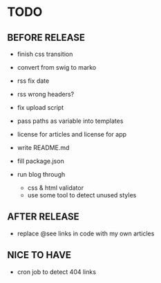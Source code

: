 # TODO

## BEFORE RELEASE
- finish css transition
- convert from swig to marko
- rss fix date
- rss wrong headers?
- fix upload script
- pass paths as variable into templates

- license for articles and license for app
- write README.md
- fill package.json
- run blog through
  - css & html validator
  - use some tool to detect unused styles

## AFTER RELEASE
- replace @see links in code with my own articles

## NICE TO HAVE
- cron job to detect 404 links
